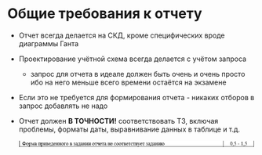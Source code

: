 # Общие требования к отчету

* Отчет всегда делается на СКД, кроме специфических вроде диаграммы Ганта
* Проектирование учётной схема всегда делается с учётом запроса
  * запрос для отчета в идеале должен быть очень и очень просто ибо на него меньше всего времени остаётся на экзамене
* Если это не требуется для формирования отчета - никаких отборов в запрос добавлять не надо
* Отчет должен **В ТОЧНОСТИ!** соответствовать ТЗ, включая проблемы, форматы даты, выравнивание данных в таблице и т.д.

  ![Скриншот выдержки из требований "Ошибка оформления отчета"](Ticket1/o004.png)
